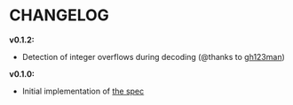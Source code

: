 # CHANGELOG

**v0.1.2:**
- Detection of integer overflows during decoding (@thanks to [gh123man](https://github.com/gh123man))

**v0.1.0:**
- Initial implementation of [the spec](https://github.com/sqids/sqids-spec)

